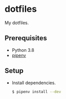 # dotfiles
My dotfiles.


## Prerequisites

- Python 3.8
- [pipenv](https://github.com/pypa/pipenv)


## Setup

- Install dependencies.
  ```sh
  $ pipenv install --dev
  ```

